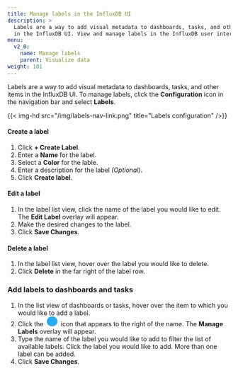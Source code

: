 ```yaml
---
title: Manage labels in the InfluxDB UI
description: >
  Labels are a way to add visual metadata to dashboards, tasks, and other items
  in the InfluxDB UI. View and manage labels in the InfluxDB user interface.
menu:
  v2_0:
    name: Manage labels
    parent: Visualize data
weight: 101
---
```


Labels are a way to add visual metadata to dashboards, tasks, and other items in the InfluxDB UI.
To manage labels, click the **Configuration** icon in the navigation bar and select **Labels**.

{{< img-hd src="/img/labels-nav-link.png" title="Labels configuration" />}}

#### Create a label
1. Click **+ Create Label**.
2. Enter a **Name** for the label.
3. Select a **Color** for the lable.
4. Enter a description for the label _(Optional)_.
5. Click **Create label**.

#### Edit a label
1. In the label list view, click the name of the label you would like to edit.
   The **Edit Label** overlay will appear.
2. Make the desired changes to the label.
3. Click **Save Changes**.

#### Delete a label
1. In the label list view, hover over the label you would like to delete.
2. Click **Delete** in the far right of the label row.

### Add labels to dashboards and tasks
1. In the list view of dashboards or tasks, hover over the item to which you would like to add a label.
2. Click the
   <span class="icon-plus" style="color:#fff;background:#22adf6;border-radius:50%;padding:.07rem .1rem;margin:0 .25rem;display: inline-block;width: 20px;height: 20px;"></span>
   icon that appears to the right of the name.
   The **Manage Labels** overlay will appear.
3. Type the name of the label you would like to add to filter the list of available labels.
   Click the label you would like to add. More than one label can be added.
4. Click **Save Changes**.
